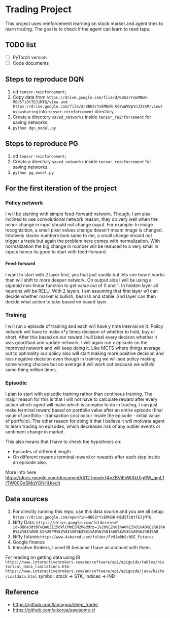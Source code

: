 # Trading Project

This project uses reinforcement learning on stock market and agent tries to learn trading. The goal is to check if the agent can learn to read tape. 

## TODO list
- [ ] PyTorch version
- [ ] Code documents

## Steps to reproduce DQN
1. cd `tensor-reinforcement`;
2. Copy data from `https://drive.google.com/file/d/0B6ZrYxEMNGR-MEd5Ti0tTEJjMTQ/view and https://drive.google.com/file/d/0B6ZrYxEMNGR-Q0YwWWVpVnJ3YmM/view?usp=sharing` into `tensor-reinforcement` directory.
3. Create a directory `saved_networks` inside `tensor_reinforcement` for saving networks.
4. `python dqn_model.py`

## Steps to reproduce PG
1. cd `tensor-reinforcement`;
2. Create a directory `saved_networks` inside `tensor_reinforcement` for saving networks.
3. `python pg_model.py`


## For the first iteration of the project
### Policy network
I will be starting with simple feed-forward network. Though, I am also inclined to use convolutional network reason, they do very well when the minor change in input should not change ouput. For example: In image recognizition, a small pixel values change doesn't meam image is changed. Intutively stocks numbers look same to me, a small change should not trigger a trade but again the problem here comes with normalization. With normalization the big change in number will be reduced to a very small in inputs hence its good to start with feed-forward.

#### Feed-forward
I want to start with 2 layer first, yes that just vanilla but lets see how it works than will shift to more deeper network. On output side I will be using a sigmoid non-linear function to get value out of 0 and 1. In hidden layer all neurons will be RELU. With 2 layers, I am assuming that first layer w1 can decide whether market is bullish, bearish and stable. 2nd layer can then decide what action to take based on based layer.

### Training
I will run x episode of training and each will have y time interval on it. Policy network will have to make x*y times decision of whether to hold, buy or short. After this based on our reward I will label every decison whether it was good/bad and update network. I will again run x episode on the improved network and will keep doing it. Like MCTS where things average out to optimality our policy also will start making more positive decision and less negative decision even though in training we will see policy making some wrong choices but on average it will work out because we will do same thing million times.

### Episodic 
I plan to start with episodic training rather than continous training. The major reason for this is that I will not have to calculate reward after every action which agent will make which is complex to do in trading, I can just make terminal reward based on portfolio value after an entire episode (final value of portfolio - transaction cost occur inside the episode - initial value of portfolio). The other reason for doing it that I believe it will motivate agent to learn trading on episodes, which decreases risk of any outlier events or sentiment change in market.

This also means that I have to check the hypothesis on:
- Episodes of different length
- On different rewards terminal reward or rewards after each step inside an episode also.

More info here
https://docs.google.com/document/d/12TmodyT4vZBViEbWXkUIgRW_qmL1rTW00GxSMqYGNHU/edit

## Data sources
1. For directly running this repo, use this data source and you are all setup: `https://drive.google.com/open?id=0B6ZrYxEMNGR-MEd5Ti0tTEJjMTQ`
2. Nifty Data: `https://drive.google.com/folderview?id=0B8e3dtbFwQWUZ1I5dklCMmE5M2M&ddrp=1%20%E2%81%A0%E2%81%A0%E2%81%A0%E2%81%A09:05%20PM%E2%81%A0%E2%81%A0%E2%81%A0%E2%81%A0%E2%81%A0`
3. Nifty futures:`http://www.4shared.com/folder/Fv9Jm0bS/NSE_Futures`
4. Google finance 
5. Interative Brokers, I used IB because I have an account with them. 

For reading on getting data using IB
`https://www.interactivebrokers.com/en/software/api/apiguide/tables/historical_data_limitations.htm'`
`https://www.interactivebrokers.com/en/software/api/apiguide/java/historicaldata.html`
symbol: stock -> STK, Indices -> IND

## Reference
- https://github.com/lamuguo/deep_trader
- https://github.com/aikorea/awesome-rl